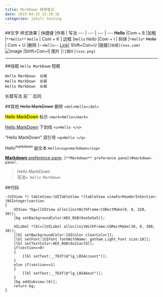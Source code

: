 ```yaml
---
title: MarkDown 使用笔记
date: 2015-04-15 15:19:16
categories: jekyll testing
---
```

##文字
样式效果  | 快捷键   |作用    |  写法
---      | ---       | --- | ---
**Hello**  |Com + B  |加粗  |`**Hello**`
`Hello` | Com + K  |   边框  |``Hello``
*Hello*  |Com + I | 斜体  |`*Hello*`
~~Hello~~ | Com + U  |删除  |`~~Hello~~`
[Link](http://sidechef.com)| Shift+Con+U |链接|`[标题](xxx.com)`
![image](https://sm3lir.cloudimage.io/s/width/34/https://www.gitbook.com/assets/images/logo/128.png?v=6.11.9) |Sihft+Con+I| 图片 |`![图片](xxx.png)`




******
##线框
`Hello MarkDowm`     短框  

```
Hello MarkDown  长框
Hello MarkDown  长框
Hello MarkDown  长框
```
长框写法 前```  后同





##其他
<del>Hello MarkDown</del>      删除  `<del>Hello</del>`

<mark>Hello MarkDown</mark>    标示 `<mark>Hello</mark>`

<u>Hello MarkDown</u>          下划线 `<u>Hello </u>`

<q>Hello MarkDown</q>          双引号 `<q>Hello </q>`

Hello<sup>markdown</sup>       副文本 `Hello<sup>markdown</sup>`

[**Markdown** preference pane](#markdown-pane).  `[**Markdown** preference pane](#markdown-pane).`

> Hello MarkDown  
 写法`> Hello MarkDown `



##代码
```
-(UIView *) tableView:(UITableView *)tableView viewForHeaderInSection:(NSInteger)section
{
    UIView *bg=[[UIView alloc]initWithFrame:CGRectMake(0, 0, 320, 30)];
    [bg setBackgroundColor:HEX_RGB(0xe5e5e5)];
    
    UILabel *lbl=[[UILabel alloc]initWithFrame:CGRectMake(10, 0, 300, 30)];
    [lbl setBackgroundColor:[UIColor clearColor]];
    [lbl setFont:[UIFont fontWithName:_gotham_Light_Font size:18]];
    [lbl setTextColor:HEX_RGB(0x21acfd)];
    if(section==0)
    {
        [lbl setText:__TEXT(@"lg_LBSAccount")];
    }
    else if(section==1)
    {
        [lbl setText:__TEXT(@"lg_LBSAbout")];
    }
    [bg addSubview:lbl];
    return bg;
}
```



